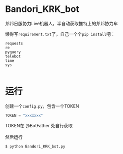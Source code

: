 # Bandori_KRK_bot
邦邦日服协力Live机器人，半自动获取推特上的邦邦协力车

懒得写`requirement.txt`了，自己一个个`pip install`吧：</br>

`requests`</br>`re`</br>`pyquery`</br>`telebot`</br>`time`</br>`sys`</br>
</br>
# 运行
创建一个`config.py`，包含一个TOKEN</br>
```python
TOKEN = "xxxxxxx"
```
TOKEN在 @BotFather 处自行获取</br></br>
然后运行</br>
```bash
$ python Bandori_KRK_bot.py
```
